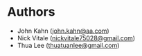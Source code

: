 # Authors

- John Kahn (john.kahn@aa.com)
- Nick Vitale (nickvitale75028@gmail.com)
- Thua Lee (thuatuanlee@gmail.com)